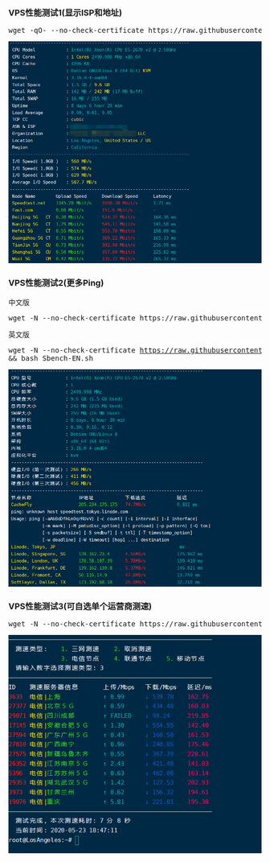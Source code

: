 <h3>VPS性能测试1(显示ISP和地址)</h3>
    <pre>wget -qO- --no-check-certificate https://raw.githubusercontent.com/lklbjn/Pftest/master/superbench.sh | bash</pre>

<a target="_blank" rel="noopener noreferrer" href="test1.png"><img src="test1.png" alt="test1.png" style="max-width:100%;"></a>


<h3>VPS性能测试2(更多Ping)</h3>
中文版
    <pre>wget -N --no-check-certificate https://raw.githubusercontent.com/lklbjn/Pftest/master/Sbench-CN.sh && bash Sbench-CN.sh</pre>
    
英文版
    <pre>wget -N --no-check-certificate https://raw.githubusercontent.com/lklbjn/Pftest/master/Sbench-EN.sh && bash Sbench-EN.sh</pre>

<a target="_blank" rel="noopener noreferrer" href="test2.png"><img src="test2.png" alt="test2.png" style="max-width:100%;"></a>
<h3>VPS性能测试3(可自选单个运营商测速)</h3>
    <pre>wget -N --no-check-certificate https://raw.githubusercontent.com/lklbjn/Pftest/master/speedtest.sh && bash speedtest.sh</pre>

<a target="_blank" rel="noopener noreferrer" href="test3.png"><img src="test3.png" alt="test3.png" style="max-width:100%;"></a>